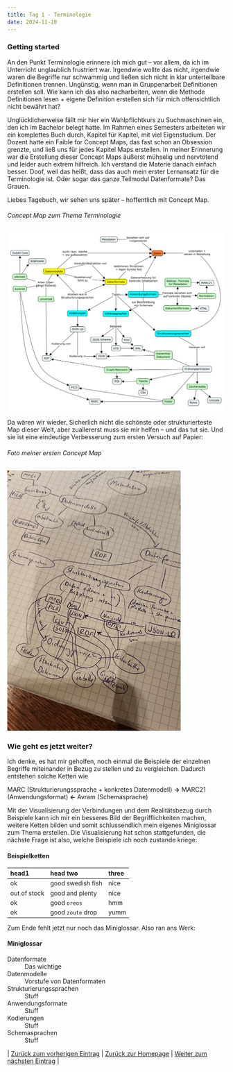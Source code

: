 ```yaml
---
title: Tag 1 - Terminologie
date: 2024-11-10
---
```


### Getting started

An den Punkt Terminologie erinnere ich mich gut – vor allem, da ich im Unterricht unglaublich frustriert war. Irgendwie wollte das nicht, irgendwie waren die Begriffe nur schwammig und ließen sich nicht in klar unterteilbare Definitionen trennen. Ungünstig, wenn man in Gruppenarbeit Definitionen erstellen soll. Wie kann ich das also nacharbeiten, wenn die Methode Definitionen lesen + eigene Definition erstellen sich für mich offensichtlich nicht bewährt hat? 

Unglücklicherweise fällt mir hier ein Wahlpflichtkurs zu Suchmaschinen ein, den ich im Bachelor belegt hatte. Im Rahmen eines Semesters arbeiteten wir ein komplettes Buch durch, Kapitel für Kapitel, mit viel Eigenstudium. Der Dozent hatte ein Faible for Concept Maps, das fast schon an Obsession grenzte, und ließ uns für jedes Kapitel Maps erstellen. In meiner Erinnerung war die Erstellung dieser Concept Maps äußerst mühselig und nervtötend und leider auch extrem hilfreich. Ich verstand die Materie danach einfach besser. Doof, weil das heißt, dass das auch mein erster Lernansatz für die Terminologie ist. Oder sogar das ganze Teilmodul Datenformate? Das Grauen.

Liebes Tagebuch, wir sehen uns später – hoffentlich mit Concept Map.

###### Concept Map zum Thema Terminologie

![Concept Map](https://raw.githubusercontent.com/piaspios/datenformate/refs/heads/master/assets/images/cmapterminologie.png)

Da wären wir wieder. Sicherlich nicht die schönste oder strukturierteste Map dieser Welt, aber zuallererst muss sie mir helfen – und das tut sie. Und sie ist eine eindeutige Verbesserung zum ersten Versuch auf Papier:

###### Foto meiner ersten Concept Map

![Erste Concept Map](https://raw.githubusercontent.com/piaspios/datenformate/refs/heads/master/assets/images/cmapfoto.png)

### Wie geht es jetzt weiter?

Ich denke, es hat mir geholfen, noch einmal die Beispiele der einzelnen Begriffe miteinander in Bezug zu stellen und zu vergleichen. Dadurch entstehen solche Ketten wie

MARC (Strukturierungssprache + konkretes Datenmodell) **->** MARC21 (Anwendungsformat) **<-** Avram (Schemasprache)

Mit der Visualisierung der Verbindungen und dem Realitätsbezug durch Beispiele kann ich mir ein besseres Bild der Begrifflichkeiten machen, weitere Ketten bilden und somit schlussendlich mein eigenes Miniglossar zum Thema erstellen. Die Visualisierung hat schon stattgefunden, die nächste Frage ist also, welche Beispiele ich noch zustande kriege:

#### Beispielketten

| head1        | head two          | three |
|:-------------|:------------------|:------|
| ok           | good swedish fish | nice  |
| out of stock | good and plenty   | nice  |
| ok           | good `oreos`      | hmm   |
| ok           | good `zoute` drop | yumm  |

Zum Ende fehlt jetzt nur noch das Miniglossar. Also ran ans Werk:

#### Miniglossar  

<dl>
<dt>Datenformate</dt>
<dd>Das wichtige</dd>
<dt>Datenmodelle</dt>
<dd>Vorstufe von Datenformaten</dd>
<dt>Strukturierungssprachen</dt>
<dd>Stuff</dd>
<dt>Anwendungsformate</dt>
<dd>Stuff</dd>
<dt>Kodierungen</dt>
<dd>Stuff</dd>
<dt>Schemasprachen</dt>
<dd>Stuff</dd>
</dl>


| [Zurück zum vorherigen Eintrag](https://piaspios.github.io/datenformate/2024/11/10/einfuehrung.html) | [Zurück zur Homepage](https://piaspios.github.io/datenformate/) | [Weiter zum nächsten Eintrag](URL) |
